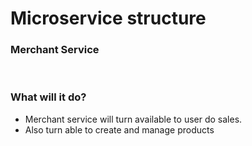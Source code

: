 <h1>Microservice structure</div>
<h3>Merchant Service</h3>

<br/>
<h3>What will it do?</h3>
<ul>
    <li>
        Merchant service will turn available to user do sales.
    </li>
    <li>
        Also turn able to create and manage products
    </li>
</ul>
